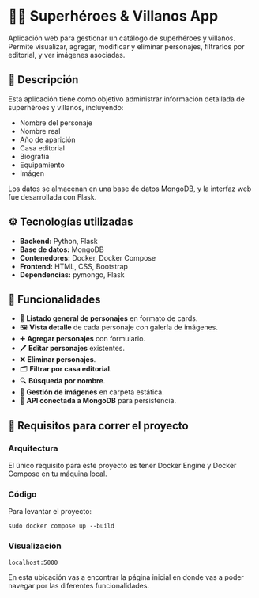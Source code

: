 # 🦸‍♂️ Superhéroes & Villanos App

Aplicación web para gestionar un catálogo de superhéroes y villanos. Permite visualizar, agregar, modificar y eliminar personajes, filtrarlos por editorial, y ver imágenes asociadas.

## 📝 Descripción

Esta aplicación tiene como objetivo administrar información detallada de superhéroes y villanos, incluyendo:

- Nombre del personaje
- Nombre real
- Año de aparición
- Casa editorial
- Biografía
- Equipamiento
- Imágen

Los datos se almacenan en una base de datos MongoDB, y la interfaz web fue desarrollada con Flask.

## ⚙️ Tecnologías utilizadas

- **Backend:** Python, Flask
- **Base de datos:** MongoDB
- **Contenedores:** Docker, Docker Compose
- **Frontend:** HTML, CSS, Bootstrap
- **Dependencias:** pymongo, Flask

## 🚀 Funcionalidades

- 🔎 **Listado general de personajes** en formato de cards.
- 🖼️ **Vista detalle** de cada personaje con galería de imágenes.
- ➕ **Agregar personajes** con formulario.
- 🖊️ **Editar personajes** existentes.
- ❌ **Eliminar personajes**.
- 🗂️ **Filtrar por casa editorial**.
- 🔍 **Búsqueda por nombre**.
- 📁 **Gestión de imágenes** en carpeta estática.
- 🍃 **API conectada a MongoDB** para persistencia.

## 🧪 Requisitos para correr el proyecto

### Arquitectura

El único requisito para este proyecto es tener Docker Engine y Docker Compose en tu máquina local.

### Código

Para levantar el proyecto:
  
  ```
  sudo docker compose up --build
  ```

### Visualización

  ``` 
  localhost:5000
  ```
   
  En esta ubicación vas a encontrar la página inicial en donde vas a poder navegar por las diferentes funcionalidades.
